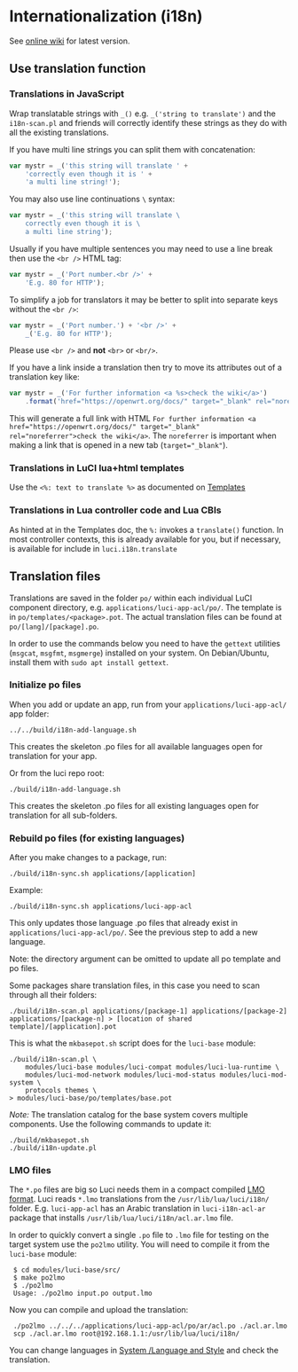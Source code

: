 # Internationalization (i18n)

See [online wiki](https://github.com/openwrt/luci/wiki/i18n) for latest version.

## Use translation function

### Translations in JavaScript

Wrap translatable strings with `_()` e.g.  `_('string to translate')` and the `i18n-scan.pl` and friends will correctly identify these strings as they do with all the existing translations.

If you have multi line strings you can split them with concatenation:
```js
var mystr = _('this string will translate ' +
	'correctly even though it is ' +
	'a multi line string!');
```

You may also use line continuations `\` syntax:

```js
var mystr = _('this string will translate \
	correctly even though it is \
	a multi line string');
```

Usually if you have multiple sentences you may need to use a line break then use the `<br />` HTML tag:
```js
var mystr = _('Port number.<br />' +
	'E.g. 80 for HTTP');
```

To simplify a job for translators it may be better to split into separate keys without the `<br />`:
```js
var mystr = _('Port number.') + '<br />' +
	_('E.g. 80 for HTTP');
```
Please use `<br />` and **not** `<br>` or `<br/>`.

If you have a link inside a translation then try to move its attributes out of a translation key like:
```js
var mystr = _('For further information <a %s>check the wiki</a>')
	.format('href="https://openwrt.org/docs/" target="_blank" rel="noreferrer"')
```
This will generate a full link with HTML `For further information <a href="https://openwrt.org/docs/" target="_blank" rel="noreferrer">check the wiki</a>`. The `noreferrer` is important when making a link that is opened in a new tab (`target="_blank"`).

### Translations in LuCI lua+html templates
Use the `<%: text to translate %>` as documented on [Templates](./Templates.md)

### Translations in Lua controller code and Lua CBIs
As hinted at in the Templates doc, the `%:` invokes a `translate()` function.
In most controller contexts, this is already available for you, but if necessary, is available for include in `luci.i18n.translate`


## Translation files
Translations are saved in the folder `po/` within each individual LuCI component directory, e.g. `applications/luci-app-acl/po/`.
The template is in `po/templates/<package>.pot`.
The actual translation files can be found at `po/[lang]/[package].po`.

In order to use the commands below you need to have the `gettext` utilities (`msgcat`, `msgfmt`, `msgmerge`) installed on your system.
On Debian/Ubuntu, install them with `sudo apt install gettext`.

### Initialize po files

When you add or update an app, run from your `applications/luci-app-acl/` app folder:

    ../../build/i18n-add-language.sh

This creates the skeleton .po files for all available languages open for translation for your app.

Or from the luci repo root:

    ./build/i18n-add-language.sh

This creates the skeleton .po files for all existing languages open for translation for all sub-folders.

### Rebuild po files (for existing languages)
After you make changes to a package, run:

    ./build/i18n-sync.sh applications/[application]

Example:

    ./build/i18n-sync.sh applications/luci-app-acl

This only updates those language .po files that already exist in `applications/luci-app-acl/po/`. See the previous step to add a new language.

Note: the directory argument can be omitted to update all po template and po files.


Some packages share translation files, in this case you need to scan through all their folders:

    ./build/i18n-scan.pl applications/[package-1] applications/[package-2] applications/[package-n] > [location of shared template]/[application].pot

This is what the `mkbasepot.sh` script does for the `luci-base` module:

    ./build/i18n-scan.pl \
        modules/luci-base modules/luci-compat modules/luci-lua-runtime \
        modules/luci-mod-network modules/luci-mod-status modules/luci-mod-system \
        protocols themes \
    > modules/luci-base/po/templates/base.pot

*Note:* The translation catalog for the base system covers multiple components. Use the following commands to update it:

    ./build/mkbasepot.sh
    ./build/i18n-update.pl

### LMO files
The `*.po` files are big so Luci needs them in a compact compiled [LMO format](./LMO.md).
Luci reads `*.lmo` translations from the `/usr/lib/lua/luci/i18n/` folder.
E.g. `luci-app-acl` has an Arabic translation in `luci-i18n-acl-ar` package that installs `/usr/lib/lua/luci/i18n/acl.ar.lmo` file.

In order to quickly convert a single `.po` file to `.lmo` file for testing on the target system use the `po2lmo` utility.
You will need to compile it from the `luci-base` module:

     $ cd modules/luci-base/src/
     $ make po2lmo
     $ ./po2lmo
     Usage: ./po2lmo input.po output.lmo

Now you can compile and upload the translation:

     ./po2lmo ../../../applications/luci-app-acl/po/ar/acl.po ./acl.ar.lmo
     scp ./acl.ar.lmo root@192.168.1.1:/usr/lib/lua/luci/i18n/

You can change languages in [System /Language and Style](http://192.168.1.1/cgi-bin/luci/admin/system/system) and check the translation.

